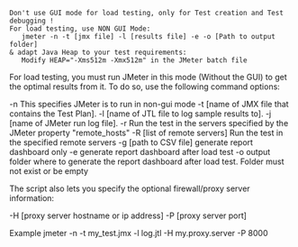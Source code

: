 
```
Don't use GUI mode for load testing, only for Test creation and Test debugging !
For load testing, use NON GUI Mode:
   jmeter -n -t [jmx file] -l [results file] -e -o [Path to output folder]
& adapt Java Heap to your test requirements:
   Modify HEAP="-Xms512m -Xmx512m" in the JMeter batch file
```


For load testing, you must run JMeter in this mode (Without the GUI) to get the optimal results from it. To do so, use the following command options:

-n This specifies JMeter is to run in non-gui mode
-t [name of JMX file that contains the Test Plan].
-l [name of JTL file to log sample results to].
-j [name of JMeter run log file].
-r Run the test in the servers specified by the JMeter property "remote_hosts"
-R [list of remote servers] Run the test in the specified remote servers
-g [path to CSV file] generate report dashboard only
-e generate report dashboard after load test
-o output folder where to generate the report dashboard after load test. Folder must not exist or be empty

The script also lets you specify the optional firewall/proxy server information:

-H [proxy server hostname or ip address]
-P [proxy server port]

Example
jmeter -n -t my_test.jmx -l log.jtl -H my.proxy.server -P 8000
